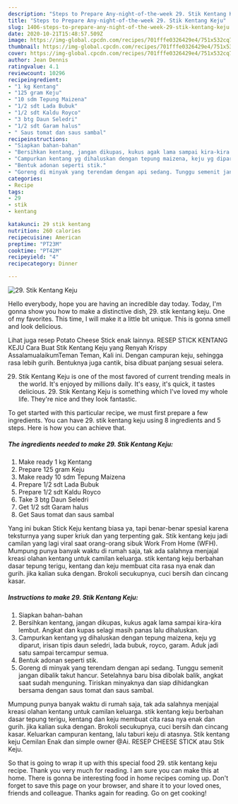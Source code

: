 ```yaml
---
description: "Steps to Prepare Any-night-of-the-week 29. Stik Kentang Keju"
title: "Steps to Prepare Any-night-of-the-week 29. Stik Kentang Keju"
slug: 1406-steps-to-prepare-any-night-of-the-week-29-stik-kentang-keju
date: 2020-10-21T15:48:57.509Z
image: https://img-global.cpcdn.com/recipes/701fffe0326429e4/751x532cq70/29-stik-kentang-keju-foto-resep-utama.jpg
thumbnail: https://img-global.cpcdn.com/recipes/701fffe0326429e4/751x532cq70/29-stik-kentang-keju-foto-resep-utama.jpg
cover: https://img-global.cpcdn.com/recipes/701fffe0326429e4/751x532cq70/29-stik-kentang-keju-foto-resep-utama.jpg
author: Jean Dennis
ratingvalue: 4.1
reviewcount: 10296
recipeingredient:
- "1 kg Kentang"
- "125 gram Keju"
- "10 sdm Tepung Maizena"
- "1/2 sdt Lada Bubuk"
- "1/2 sdt Kaldu Royco"
- "3 btg Daun Seledri"
- "1/2 sdt Garam halus"
- " Saus tomat dan saus sambal"
recipeinstructions:
- "Siapkan bahan-bahan"
- "Bersihkan kentang, jangan dikupas, kukus agak lama sampai kira-kira lembut. Angkat dan kupas selagi masih panas lalu dihaluskan."
- "Campurkan kentang yg dihaluskan dengan tepung maizena, keju yg diparut, irisan tipis daun seledri, lada bubuk, royco, garam. Aduk jadi satu sampai tercampur semua."
- "Bentuk adonan seperti stik."
- "Goreng di minyak yang terendam dengan api sedang. Tunggu semenit jangan dibalik takut hancur. Setelahnya baru bisa dibolak balik, angkat saat sudah menguning. Tiriskan minyaknya dan siap dihidangkan bersama dengan saus tomat dan saus sambal."
categories:
- Recipe
tags:
- 29
- stik
- kentang

katakunci: 29 stik kentang 
nutrition: 260 calories
recipecuisine: American
preptime: "PT23M"
cooktime: "PT42M"
recipeyield: "4"
recipecategory: Dinner

---
```



![29. Stik Kentang Keju](https://img-global.cpcdn.com/recipes/701fffe0326429e4/751x532cq70/29-stik-kentang-keju-foto-resep-utama.jpg)

Hello everybody, hope you are having an incredible day today. Today, I'm gonna show you how to make a distinctive dish, 29. stik kentang keju. One of my favorites. This time, I will make it a little bit unique. This is gonna smell and look delicious.

Lihat juga resep Potato Cheese Stick enak lainnya. RESEP STICK KENTANG KEJU Cara Buat Stik Kentang Keju yang Renyah Krispy AssalamualaikumTeman Teman, Kali ini. Dengan campuran keju, sehingga rasa lebih gurih. Bentuknya juga cantik, bisa dibuat panjang sesuai selera.

29. Stik Kentang Keju is one of the most favored of current trending meals in the world. It's enjoyed by millions daily. It's easy, it's quick, it tastes delicious. 29. Stik Kentang Keju is something which I've loved my whole life. They're nice and they look fantastic.


To get started with this particular recipe, we must first prepare a few ingredients. You can have 29. stik kentang keju using 8 ingredients and 5 steps. Here is how you can achieve that.

<!--inarticleads1-->

##### The ingredients needed to make 29. Stik Kentang Keju:

1. Make ready 1 kg Kentang
1. Prepare 125 gram Keju
1. Make ready 10 sdm Tepung Maizena
1. Prepare 1/2 sdt Lada Bubuk
1. Prepare 1/2 sdt Kaldu Royco
1. Take 3 btg Daun Seledri
1. Get 1/2 sdt Garam halus
1. Get  Saus tomat dan saus sambal


Yang ini bukan Stick Keju kentang biasa ya, tapi benar-benar spesial karena teksturnya yang super kriuk dan yang terpenting gak. Stik kentang keju jadi camilan yang lagi viral saat orang-orang sibuk Work From Home (WFH). Mumpung punya banyak waktu di rumah saja, tak ada salahnya menjajal kreasi olahan kentang untuk camilan keluarga. stik kentang keju berbahan dasar tepung terigu, kentang dan keju membuat cita rasa nya enak dan gurih. jika kalian suka dengan. Brokoli secukupnya, cuci bersih dan cincang kasar. 

<!--inarticleads2-->

##### Instructions to make 29. Stik Kentang Keju:

1. Siapkan bahan-bahan
1. Bersihkan kentang, jangan dikupas, kukus agak lama sampai kira-kira lembut. Angkat dan kupas selagi masih panas lalu dihaluskan.
1. Campurkan kentang yg dihaluskan dengan tepung maizena, keju yg diparut, irisan tipis daun seledri, lada bubuk, royco, garam. Aduk jadi satu sampai tercampur semua.
1. Bentuk adonan seperti stik.
1. Goreng di minyak yang terendam dengan api sedang. Tunggu semenit jangan dibalik takut hancur. Setelahnya baru bisa dibolak balik, angkat saat sudah menguning. Tiriskan minyaknya dan siap dihidangkan bersama dengan saus tomat dan saus sambal.


Mumpung punya banyak waktu di rumah saja, tak ada salahnya menjajal kreasi olahan kentang untuk camilan keluarga. stik kentang keju berbahan dasar tepung terigu, kentang dan keju membuat cita rasa nya enak dan gurih. jika kalian suka dengan. Brokoli secukupnya, cuci bersih dan cincang kasar. Keluarkan campuran kentang, lalu taburi keju di atasnya. Stik kentang keju Cemilan Enak dan simple owner @Ai. RESEP CHEESE STICK atau Stik Keju. 

So that is going to wrap it up with this special food 29. stik kentang keju recipe. Thank you very much for reading. I am sure you can make this at home. There is gonna be interesting food in home recipes coming up. Don't forget to save this page on your browser, and share it to your loved ones, friends and colleague. Thanks again for reading. Go on get cooking!
